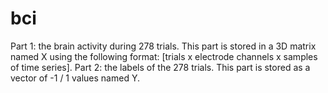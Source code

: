# bci
Part 1: the brain activity during 278 trials. This part is stored in a 3D matrix named X using the following format: [trials x electrode channels x samples of time series].
Part 2: the labels of the 278 trials. This part is stored as a vector of -1 / 1 values named Y.

